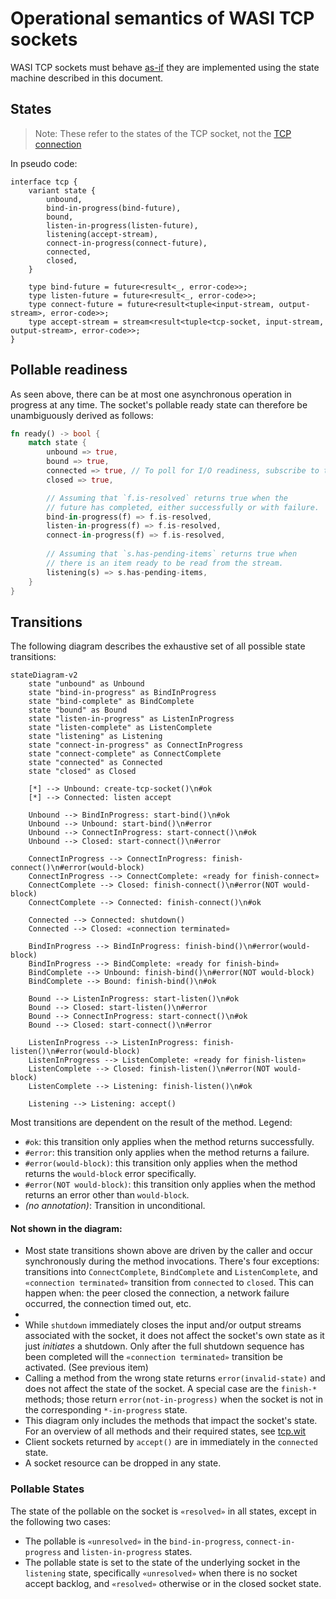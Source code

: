 # Operational semantics of WASI TCP sockets

WASI TCP sockets must behave [as-if](https://en.wikipedia.org/wiki/As-if_rule) they are implemented using the state machine described in this document.

## States
> Note: These refer to the states of the TCP socket, not the [TCP connection](https://datatracker.ietf.org/doc/html/rfc9293#name-state-machine-overview)

In pseudo code:

```wit
interface tcp {
    variant state {
        unbound,
        bind-in-progress(bind-future),
        bound,
        listen-in-progress(listen-future),
        listening(accept-stream),
        connect-in-progress(connect-future),
        connected,
        closed,
    }

    type bind-future = future<result<_, error-code>>;
    type listen-future = future<result<_, error-code>>;
    type connect-future = future<result<tuple<input-stream, output-stream>, error-code>>;
    type accept-stream = stream<result<tuple<tcp-socket, input-stream, output-stream>, error-code>>;
}
```

## Pollable readiness
As seen above, there can be at most one asynchronous operation in progress at any time. The socket's pollable ready state can therefore be unambiguously derived as follows:

```rs
fn ready() -> bool {
    match state {
        unbound => true,
        bound => true,
        connected => true, // To poll for I/O readiness, subscribe to the input and output streams.
        closed => true,

        // Assuming that `f.is-resolved` returns true when the
        // future has completed, either successfully or with failure.
        bind-in-progress(f) => f.is-resolved,
        listen-in-progress(f) => f.is-resolved,
        connect-in-progress(f) => f.is-resolved,
        
        // Assuming that `s.has-pending-items` returns true when
        // there is an item ready to be read from the stream.
        listening(s) => s.has-pending-items,
    }
}
```

## Transitions
The following diagram describes the exhaustive set of all possible state transitions:

```mermaid
stateDiagram-v2
    state "unbound" as Unbound
    state "bind-in-progress" as BindInProgress
    state "bind-complete" as BindComplete
    state "bound" as Bound
    state "listen-in-progress" as ListenInProgress
    state "listen-complete" as ListenComplete
    state "listening" as Listening
    state "connect-in-progress" as ConnectInProgress
    state "connect-complete" as ConnectComplete
    state "connected" as Connected
    state "closed" as Closed

    [*] --> Unbound: create-tcp-socket()\n#ok
    [*] --> Connected: listen accept

    Unbound --> BindInProgress: start-bind()\n#ok
    Unbound --> Unbound: start-bind()\n#error
    Unbound --> ConnectInProgress: start-connect()\n#ok
    Unbound --> Closed: start-connect()\n#error

    ConnectInProgress --> ConnectInProgress: finish-connect()\n#error(would-block)
    ConnectInProgress --> ConnectComplete: «ready for finish-connect»
    ConnectComplete --> Closed: finish-connect()\n#error(NOT would-block)
    ConnectComplete --> Connected: finish-connect()\n#ok

    Connected --> Connected: shutdown()
    Connected --> Closed: «connection terminated»
    
    BindInProgress --> BindInProgress: finish-bind()\n#error(would-block)
    BindInProgress --> BindComplete: «ready for finish-bind»
    BindComplete --> Unbound: finish-bind()\n#error(NOT would-block)
    BindComplete --> Bound: finish-bind()\n#ok

    Bound --> ListenInProgress: start-listen()\n#ok
    Bound --> Closed: start-listen()\n#error
    Bound --> ConnectInProgress: start-connect()\n#ok
    Bound --> Closed: start-connect()\n#error

    ListenInProgress --> ListenInProgress: finish-listen()\n#error(would-block)
    ListenInProgress --> ListenComplete: «ready for finish-listen»
    ListenComplete --> Closed: finish-listen()\n#error(NOT would-block)
    ListenComplete --> Listening: finish-listen()\n#ok

    Listening --> Listening: accept()
```

Most transitions are dependent on the result of the method. Legend:
- `#ok`: this transition only applies when the method returns successfully.
- `#error`: this transition only applies when the method returns a failure.
- `#error(would-block)`: this transition only applies when the method returns the `would-block` error specifically.
- `#error(NOT would-block)`: this transition only applies when the method returns an error other than `would-block`.
- _(no annotation)_: Transition in unconditional.

#### Not shown in the diagram:
- Most state transitions shown above are driven by the caller and occur synchronously during the method invocations. There's four exceptions: transitions into `ConnectComplete`, `BindComplete` and `ListenComplete`, and `«connection terminated»` transition from `connected` to `closed`. This can happen when: the peer closed the connection, a network failure occurred, the connection timed out, etc.
- 
- While `shutdown` immediately closes the input and/or output streams associated with the socket, it does not affect the socket's own state as it just _initiates_ a shutdown. Only after the full shutdown sequence has been completed will the `«connection terminated»` transition be activated. (See previous item)
- Calling a method from the wrong state returns `error(invalid-state)` and does not affect the state of the socket. A special case are the `finish-*` methods; those return `error(not-in-progress)` when the socket is not in the corresponding `*-in-progress` state.
- This diagram only includes the methods that impact the socket's state. For an overview of all methods and their required states, see [tcp.wit](./wit/tcp.wit)
- Client sockets returned by `accept()` are in immediately in the `connected` state.
- A socket resource can be dropped in any state.

### Pollable States

The state of the pollable on the socket is `«resolved»` in all states, except in the following two cases:

* The pollable is `«unresolved»` in the `bind-in-progress`, `connect-in-progress` and `listen-in-progress` states.
* The pollable state is set to the state of the underlying socket in the `listening` state, specifically `«unresolved»` when there is no socket accept backlog, and `«resolved»` otherwise or in the closed socket state.
